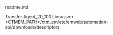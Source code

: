 readme.md

Transfer Agent_20_100.Linux.json
<CTMEM_PATH>/ctm_em/etc/emweb/automation-api/downloads/descriptors
